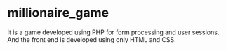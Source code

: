 # millionaire_game
It is a game developed using PHP for form processing and user sessions. And the front end is developed using only HTML and CSS.
